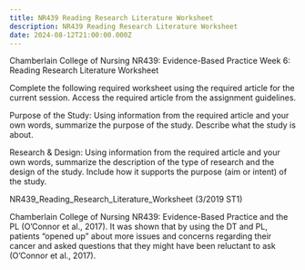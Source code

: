 ```yaml
---
title: NR439 Reading Research Literature Worksheet
description: NR439 Reading Research Literature Worksheet
date: 2024-08-12T21:00:00.000Z
---
```


Chamberlain College of Nursing NR439: Evidence-Based Practice
Week 6: Reading Research Literature Worksheet

Complete the following required worksheet using the required article for the current session. Access the required article from the assignment guidelines.

Purpose of the Study:
Using information from the required article and your own words, summarize the purpose of the study. Describe what the study is about.

Research & Design:
Using information from the required article and your own words, summarize the description of the type of research and the design of the study. Include how it supports the purpose (aim or intent) of the study.

NR439\_Reading\_Research\_Literature\_Worksheet
(3/2019 ST1)

Chamberlain College of Nursing NR439: Evidence-Based Practice
and the PL (O’Connor et al., 2017). It was shown that by using the DT and PL, patients “opened up” about more issues and concerns regarding their cancer and asked questions that they might have been reluctant to ask (O’Connor et al., 2017).
